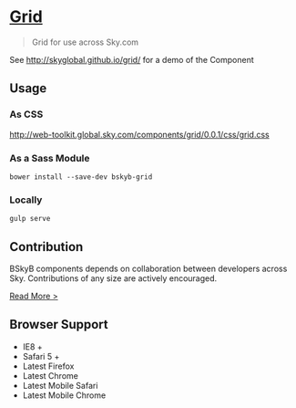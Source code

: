 [Grid](http://skyglobal.github.io/grid/) 
========================

> Grid for use across Sky.com

See http://skyglobal.github.io/grid/ for a demo of the Component

## Usage

### As CSS

http://web-toolkit.global.sky.com/components/grid/0.0.1/css/grid.css

### As a Sass Module

`bower install --save-dev bskyb-grid`

### Locally

`gulp serve`

## Contribution

BSkyB components depends on collaboration between developers across Sky. Contributions of any size are actively encouraged.

[Read More >](CONTRIBUTING.md)

## Browser Support

 * IE8 +
 * Safari 5 +
 * Latest Firefox
 * Latest Chrome
 * Latest Mobile Safari
 * Latest Mobile Chrome
